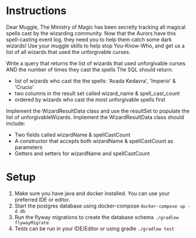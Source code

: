 # Instructions

Dear Muggle,
The Ministry of Magic has been secretly tracking all magical spells cast by the wizarding community.
Now that the Aurors have this spell-casting event log, they need you to help them catch some dark wizards!
Use your muggle skills to help stop You-Know-Who, and get us a list of all wizards that used the unforgivable curses.

Write a query that returns the list of wizards that used unforgivable curses AND the number of times they cast the spells
The SQL should return:
- list of wizards who cast the the spells: 'Avada Kedavra', 'Imperio' & 'Crucio'
- two columns in the result set called wizard_name & spell_cast_count
- ordered by wizards who cast the most unforgivable spells first


Implement the WizardResultData class and use the resultSet to populate the list of unforgivableWizards.
Implement the WizardResultData class should include:
- Two fields called wizardName & spellCastCount
- A constructor that accepts both wizardName & spellCastCount as parameters
- Getters and setters for wizardName and spellCastCount

# Setup

1. Make sure you have java and docker installed. You can use your preferred IDE or editor.
2. Start the postgres database using docker-compose
`docker-compose up -d db`
3. Run the flyway migrations to create the database schema
`./gradlew flywayMigrate`
4. Tests can be run in your IDE/Editor or using gradle
`./gradlew test`